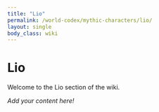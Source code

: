 ```yaml
---
title: "Lio"
permalink: /world-codex/mythic-characters/lio/
layout: single
body_class: wiki
---
```


# Lio

Welcome to the Lio section of the wiki.

_Add your content here!_ 